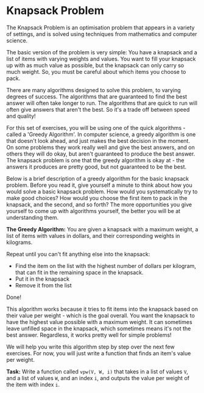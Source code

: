 # Knapsack Problem

The Knapsack Problem is an optimisation problem that appears in a variety of settings, and is solved using techniques from mathematics and computer science. 

The basic version of the problem is very simple: You have a knapsack and a list of items with varying weights and values. You want to fill your knapsack up with as much value as possible, but the knapsack can only carry so much weight. So, you must be careful about which items you choose to pack. 

There are many algorithms designed to solve this problem, to varying degrees of success. The algorithms that are guaranteed to find the best answer will often take longer to run. The algorithms that are quick to run will often give answers that aren't the best. So it's a trade off between speed and quality!

For this set of exercises, you will be using one of the quick algorithms - called a 'Greedy Algorithm'. In computer science, a greedy algorithm is one that doesn't look ahead, and just makes the best decision in the moment. On some problems they work really well and give the best answers, and on others they will do okay, but aren't guaranteed to produce the best answer. The knapsack problem is one that the greedy algorithm is okay at - the answers it produces are pretty good, but not guaranteed to be the best. 

Below is a brief description of a greedy algorithm for the basic knapsack problem. Before you read it, give yourself a minute to think about how you would solve a basic knapsack problem. How would you systematically try to make good choices? How would you choose the first item to pack in the knapsack, and the second, and so forth? The more opportunities you give yourself to come up with algorithms yourself, the better you will be at understanding them. 

**The Greedy Algorithm:**
You are given a knapsack with a maximum weight, a list of items with values in dollars, and their corresponding weights in kilograms.

Repeat until you can't fit anything else into the knapsack:
- Find the item on the list with the highest number of dollars per kilogram, that can fit in the remaining space in the knapsack.
- Put it in the knapsack
- Remove it from the list

Done! 

This algorithm works because it tries to fit items into the knapsack based on their value per weight - which is the goal overall. You want the knapsack to have the highest value possible with a maximum weight. It can sometimes leave unfilled space in the knapsack, which sometimes means it's not the best answer. Regardless, it works pretty well for simple problems!

We will help you write this algorithm step by step over the next few exercises. For now, you will just write a function that finds an item's value per weight.

**Task:** Write a function called `vpw(V, W, i)` that takes in a list of values `V`, and a list of values `W`, and an index `i`, and outputs the value per weight of the item with index `i`.
